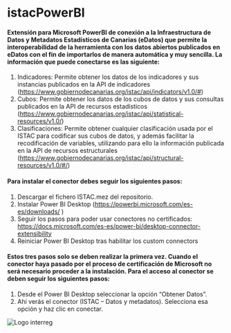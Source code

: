 # istacPowerBI

#### Extensión para Microsoft PowerBI de conexión a la Infraestructura de Datos y Metadatos Estadísticos de Canarias (eDatos) que permite la interoperabilidad de la herramienta con los datos abiertos publicados en eDatos con el fin de importarlos de manera automática y muy sencilla. La información que puede conectarse es las siguiente:

1. Indicadores: Permite obtener los datos de los indicadores y sus instancias publicados en la API de indicadores (https://www.gobiernodecanarias.org/istac/api/indicators/v1.0/#)
1. Cubos: Permite obtener los datos de los cubos de datos y sus consultas publicados en la API de recursos estadísticos (https://www.gobiernodecanarias.org/istac/api/statistical-resources/v1.0/)
1. Clasificaciones: Permite obtener cualquier clasificación usada por el ISTAC para codificar sus cubos de datos, y además facilitar la recodificación de variables, utilizando para ello la información publicada en la API de recursos estructurales (https://www.gobiernodecanarias.org/istac/api/structural-resources/v1.0/#/)
 
#### Para instalar el conector debes seguir los siguientes pasos:

1. Descargar el fichero ISTAC.mez del repositorio. 
1. Instalar Power BI Desktop (https://powerbi.microsoft.com/es-es/downloads/ )
1. Seguir los pasos para poder usar conectores no certificados: https://docs.microsoft.com/es-es/power-bi/desktop-connector-extensibility
1. Reiniciar Power BI Desktop tras habilitar los custom connectors

#### Estos tres pasos solo se deben realizar la primera vez. Cuando el conector haya pasado por el proceso de certificación de Microsoft no será necesario proceder a la instalación. Para el acceso al conector se deben seguir los siguientes pasos:

1. Desde el Power BI Desktop seleccionar la opción “Obtener Datos”.
1. Ahí verás el conector (ISTAC – Datos y metadatos). Selecciona esa opción y haz clic en conectar. 

![Logo interreg](http://www.gobiernodecanarias.org/istac/galerias/imagenes/mac/mac-interreg.png)

